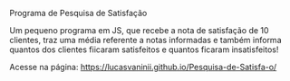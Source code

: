 Programa de Pesquisa de Satisfação

Um pequeno programa em JS, que recebe a nota de satisfação de 10 clientes, traz uma média referente a notas informadas e também
informa quantos dos clientes fiicaram satisfeitos e quantos ficaram insatisfeitos!

Acesse na página: https://lucasvaninii.github.io/Pesquisa-de-Satisfa-o/
